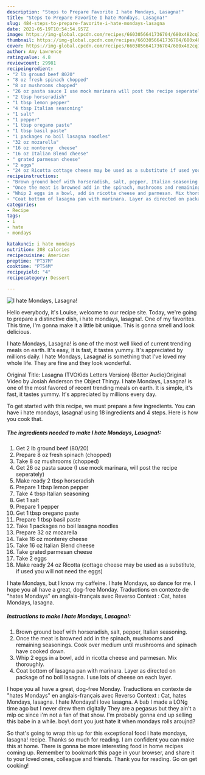 ```yaml
---
description: "Steps to Prepare Favorite I hate Mondays, Lasagna!"
title: "Steps to Prepare Favorite I hate Mondays, Lasagna!"
slug: 484-steps-to-prepare-favorite-i-hate-mondays-lasagna
date: 2021-05-19T10:54:54.957Z
image: https://img-global.cpcdn.com/recipes/6603056641736704/680x482cq70/i-hate-mondays-lasagna-recipe-main-photo.jpg
thumbnail: https://img-global.cpcdn.com/recipes/6603056641736704/680x482cq70/i-hate-mondays-lasagna-recipe-main-photo.jpg
cover: https://img-global.cpcdn.com/recipes/6603056641736704/680x482cq70/i-hate-mondays-lasagna-recipe-main-photo.jpg
author: Amy Lawrence
ratingvalue: 4.8
reviewcount: 29981
recipeingredient:
- "2 lb ground beef 8020"
- "8 oz fresh spinach chopped"
- "8 oz mushrooms chopped"
- "26 oz pasta sauce I use mock marinara will post the recipe seperately"
- "2 tbsp horseradish"
- "1 tbsp lemon pepper"
- "4 tbsp Italian seasoning"
- "1 salt"
- "1 pepper"
- "1 tbsp oregano paste"
- "1 tbsp basil paste"
- "1 packages no boil lasagna noodles"
- "32 oz mozarella"
- "16 oz monterey  cheese"
- "16 oz Italian Blend cheese"
- " grated parmesan cheese"
- "2 eggs"
- "24 oz Ricotta cottage cheese may be used as a substitute if used you will not need the eggs"
recipeinstructions:
- "Brown ground beef with horseradish, salt, pepper, Italian seasoning."
- "Once the meat is browned add in the spinach, mushrooms and remaining seasonings. Cook over medium until mushrooms and spinach have cooked down."
- "Whip 2 eggs in a bowl, add in ricotta cheese and parmesan. Mix thoroughly."
- "Coat bottom of lasagna pan with marinara. Layer as directed on package of no boil lasagna. I use lots of cheese on each layer."
categories:
- Recipe
tags:
- i
- hate
- mondays

katakunci: i hate mondays 
nutrition: 208 calories
recipecuisine: American
preptime: "PT37M"
cooktime: "PT54M"
recipeyield: "4"
recipecategory: Dessert

---
```



![I hate Mondays, Lasagna!](https://img-global.cpcdn.com/recipes/6603056641736704/680x482cq70/i-hate-mondays-lasagna-recipe-main-photo.jpg)

Hello everybody, it's Louise, welcome to our recipe site. Today, we're going to prepare a distinctive dish, i hate mondays, lasagna!. One of my favorites. This time, I'm gonna make it a little bit unique. This is gonna smell and look delicious.

I hate Mondays, Lasagna! is one of the most well liked of current trending meals on earth. It's easy, it is fast, it tastes yummy. It's appreciated by millions daily. I hate Mondays, Lasagna! is something that I've loved my whole life. They are fine and they look wonderful.

Original Title: Lasagna (TVOKids Letters Version) (Better Audio)Original Video by Josiah Anderson the Object Thingy. I hate Mondays, Lasagna! is one of the most favored of recent trending meals on earth. It is simple, it&#39;s fast, it tastes yummy. It&#39;s appreciated by millions every day.


To get started with this recipe, we must prepare a few ingredients. You can have i hate mondays, lasagna! using 18 ingredients and 4 steps. Here is how you cook that.

<!--inarticleads1-->

##### The ingredients needed to make I hate Mondays, Lasagna!:

1. Get 2 lb ground beef (80/20)
1. Prepare 8 oz fresh spinach (chopped)
1. Take 8 oz mushrooms (chopped)
1. Get 26 oz pasta sauce (I use mock marinara, will post the recipe seperately)
1. Make ready 2 tbsp horseradish
1. Prepare 1 tbsp lemon pepper
1. Take 4 tbsp Italian seasoning
1. Get 1 salt
1. Prepare 1 pepper
1. Get 1 tbsp oregano paste
1. Prepare 1 tbsp basil paste
1. Take 1 packages no boil lasagna noodles
1. Prepare 32 oz mozarella
1. Take 16 oz monterey  cheese
1. Take 16 oz Italian Blend cheese
1. Take  grated parmesan cheese
1. Take 2 eggs
1. Make ready 24 oz Ricotta (cottage cheese may be used as a substitute, if used you will not need the eggs)


I hate Mondays, but I know my caffeine. I hate Mondays, so dance for me. I hope you all have a great, dog-free Monday. Traductions en contexte de &#34;hates Mondays&#34; en anglais-français avec Reverso Context : Cat, hates Mondays, lasagna. 

<!--inarticleads2-->

##### Instructions to make I hate Mondays, Lasagna!:

1. Brown ground beef with horseradish, salt, pepper, Italian seasoning.
1. Once the meat is browned add in the spinach, mushrooms and remaining seasonings. Cook over medium until mushrooms and spinach have cooked down.
1. Whip 2 eggs in a bowl, add in ricotta cheese and parmesan. Mix thoroughly.
1. Coat bottom of lasagna pan with marinara. Layer as directed on package of no boil lasagna. I use lots of cheese on each layer.


I hope you all have a great, dog-free Monday. Traductions en contexte de &#34;hates Mondays&#34; en anglais-français avec Reverso Context : Cat, hates Mondays, lasagna. I hate Mondays! i love lasagna. A bab I made a LONg time ago but I never drew them digitally They are a pegasus but they ain&#39;t a mlp oc since i&#39;m not a fan of that show. I&#39;m probably gonna end up selling this babe in a while. boy\ dont you just hate it when mondays rolls aroujnd? 

So that's going to wrap this up for this exceptional food i hate mondays, lasagna! recipe. Thanks so much for reading. I am confident you can make this at home. There is gonna be more interesting food in home recipes coming up. Remember to bookmark this page in your browser, and share it to your loved ones, colleague and friends. Thank you for reading. Go on get cooking!
